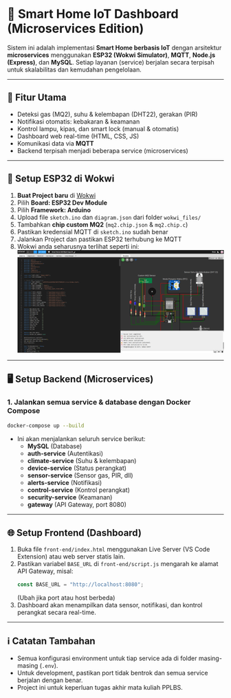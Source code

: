 # 🏡 Smart Home IoT Dashboard (Microservices Edition)

Sistem ini adalah implementasi **Smart Home berbasis IoT** dengan arsitektur **microservices** menggunakan **ESP32 (Wokwi Simulator)**, **MQTT**, **Node.js (Express)**, dan **MySQL**. Setiap layanan (service) berjalan secara terpisah untuk skalabilitas dan kemudahan pengelolaan.

---

## 🚀 Fitur Utama

- Deteksi gas (MQ2), suhu & kelembapan (DHT22), gerakan (PIR)
- Notifikasi otomatis: kebakaran & keamanan
- Kontrol lampu, kipas, dan smart lock (manual & otomatis)
- Dashboard web real-time (HTML, CSS, JS)
- Komunikasi data via **MQTT**
- Backend terpisah menjadi beberapa service (microservices)

---

## 🧪 Setup ESP32 di Wokwi

1. **Buat Project baru** di [Wokwi](https://wokwi.com/)
2. Pilih **Board: ESP32 Dev Module**
3. Pilih **Framework: Arduino**
4. Upload file `sketch.ino` dan `diagram.json` dari folder `wokwi_files/`
5. Tambahkan **chip custom MQ2** (`mq2.chip.json` & `mq2.chip.c`)
6. Pastikan kredensial MQTT di `sketch.ino` sudah benar
7. Jalankan Project dan pastikan ESP32 terhubung ke MQTT
8. Wokwi anda seharusnya terlihat seperti ini:
   ![wokwi_simulation](wokwi_files/wokwi.png)

---

## 🖥️ Setup Backend (Microservices)

### 1. Jalankan semua service & database dengan Docker Compose

```bash
docker-compose up --build
```

- Ini akan menjalankan seluruh service berikut:
  - **MySQL** (Database)
  - **auth-service** (Autentikasi)
  - **climate-service** (Suhu & kelembapan)
  - **device-service** (Status perangkat)
  - **sensor-service** (Sensor gas, PIR, dll)
  - **alerts-service** (Notifikasi)
  - **control-service** (Kontrol perangkat)
  - **security-service** (Keamanan)
  - **gateway** (API Gateway, port 8080)

---

## 🌐 Setup Frontend (Dashboard)

1. Buka file `front-end/index.html` menggunakan Live Server (VS Code Extension) atau web server statis lain.
2. Pastikan variabel `BASE_URL` di `front-end/script.js` mengarah ke alamat API Gateway, misal:
   ```js
   const BASE_URL = "http://localhost:8080";
   ```
   (Ubah jika port atau host berbeda)
3. Dashboard akan menampilkan data sensor, notifikasi, dan kontrol perangkat secara real-time.

---

## ℹ️ Catatan Tambahan

- Semua konfigurasi environment untuk tiap service ada di folder masing-masing (`.env`).
- Untuk development, pastikan port tidak bentrok dan semua service berjalan dengan benar.
- Project ini untuk keperluan tugas akhir mata kuliah PPLBS.
